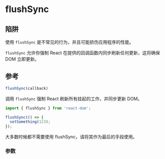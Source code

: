 # flushSync

## 陷阱
使用 `flushSync` 是不常见的行为，并且可能损伤应用程序的性能。

`flushSync` 允许你强制 React 在提供的回调函数内同步刷新任何更新，这将确保 DOM 立即更新。

## 参考 
```jsx
flushSync(callback) 
```

调用 `flushSync` 强制 React 刷新所有挂起的工作，并同步更新 DOM。

```jsx
import { flushSync } from 'react-dom';

flushSync(() => {
  setSomething(123);
});
```

大多数时候都不需要使用 flushSync，请将其作为最后的手段使用。

### 参数 